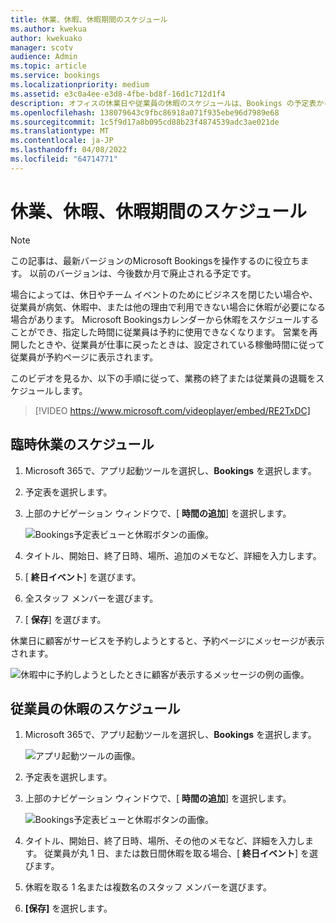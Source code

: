 ```yaml
---
title: 休業、休暇、休暇期間のスケジュール
ms.author: kwekua
author: kwekuako
manager: scotv
audience: Admin
ms.topic: article
ms.service: bookings
ms.localizationpriority: medium
ms.assetid: e3c0a4ee-e3d8-4fbe-bd8f-16d1c712d1f4
description: オフィスの休業日や従業員の休暇のスケジュールは、Bookings の予定表から設定でき、その従業員は指定した時間帯は予約できなくなります。
ms.openlocfilehash: 138079643c9fbc86918a071f935ebe96d7989e68
ms.sourcegitcommit: 1c5f9d17a8b095cd88b23f4874539adc3ae021de
ms.translationtype: MT
ms.contentlocale: ja-JP
ms.lasthandoff: 04/08/2022
ms.locfileid: "64714771"
---
```

# <a name="schedule-business-closures-time-off-and-vacation-time"></a>休業、休暇、休暇期間のスケジュール

> [!NOTE]
> この記事は、最新バージョンのMicrosoft Bookingsを操作するのに役立ちます。 以前のバージョンは、今後数か月で廃止される予定です。

場合によっては、休日やチーム イベントのためにビジネスを閉じたい場合や、従業員が病気、休暇中、または他の理由で利用できない場合に休暇が必要になる場合があります。 Microsoft Bookingsカレンダーから休暇をスケジュールすることができ、指定した時間に従業員は予約に使用できなくなります。 営業を再開したときや、従業員が仕事に戻ったときは、設定されている稼働時間に従って従業員が予約ページに表示されます。

このビデオを見るか、以下の手順に従って、業務の終了または従業員の退職をスケジュールします。

> [!VIDEO https://www.microsoft.com/videoplayer/embed/RE2TxDC]

## <a name="schedule-ad-hoc-business-closures"></a>臨時休業のスケジュール

1. Microsoft 365で、アプリ起動ツールを選択し、**Bookings** を選択します。

1. 予定表を選択します。 

1. 上部のナビゲーション ウィンドウで、[ **時間の追加**] を選択します。

   ![Bookings予定表ビューと休暇ボタンの画像。](../media/bookings-calendar-timeoff.png)

1. タイトル、開始日、終了日時、場所、追加のメモなど、詳細を入力します。

1. [ **終日イベント**] を選びます。

1. 全スタッフ メンバーを選びます。

1. [ **保存**] を選びます。

休業日に顧客がサービスを予約しようとすると、予約ページにメッセージが表示されます。

   ![休暇中に予約しようとしたときに顧客が表示するメッセージの例の画像。](../media/bookings-timeoff-message.png)

## <a name="schedule-employee-time-off"></a>従業員の休暇のスケジュール

1. Microsoft 365で、アプリ起動ツールを選択し、**Bookings** を選択します。

   ![アプリ起動ツールの画像。](../media/bookings-applauncher.png)

1. 予定表を選択します。

1. 上部のナビゲーション ウィンドウで、[ **時間の追加**] を選択します。

   ![Bookings予定表ビューと休暇ボタンの画像。](../media/bookings-calendar-timeoff.png)

1. タイトル、開始日、終了日時、場所、その他のメモなど、詳細を入力します。 従業員が丸 1 日、または数日間休暇を取る場合、[ **終日イベント**] を選びます。

1. 休暇を取る 1 名または複数名のスタッフ メンバーを選びます。

1. **[保存]** を選択します。
